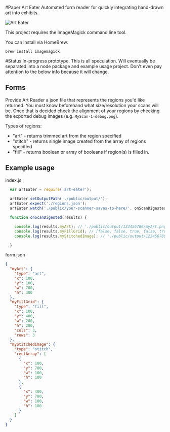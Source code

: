 #Paper Art Eater
Automated form reader for quickly integrating hand-drawn art into exhibits.

![Art Eater](http://www.animalstown.com/animals/a/anteater/anteater-image-04.jpg "Art Eater")

This project requires the ImageMagick command line tool.

You can install via HomeBrew:

```brew install imagemagick```


#Status
In-progress prototype. This is all speculation. Will eventually be separated into a node package and example usage project. Don't even pay attention to the below info because it will change.

## Forms
Provide Art Reader a json file that represents the regions you'd like returned. You must know beforehand what size/resolution your scans will be. Once that is decided check the alignment of your regions by checking the exported debug images (e.g. ```MyScan-1-debug.png```).

Types of regions:
* "art" - returns trimmed art from the region specified
* "stitch" - returns single image created from the array of regions specified
* "fill" - returns boolean or array of booleans if region(s) is filled in.


## Example usage

index.js
```javascript
  var artEater = require('art-eater');
  
  artEater.setOutputPath('./public/output/');
  artEater.expect('./regions.json');
  artEater.watch('./public/your-scanner-saves-to-here/', onScanDigested);

  function onScanDigested(results) {

    console.log(results.myArt); // './public/output/123456789/myArt.png'
    console.log(results.myFillGrid); // [false, false, true, false, true, true, false, false, true]
    console.log(results.myStitchedImage); // './public/output/123456789/myStitchedImage.png'

  }
```

form.json
```json
{
  "myArt": {
    "type": "art",
    "x": 100,
    "y": 100,
    "w": 700,
    "h": 300
  },
  "myFillGrid": {
    "type": "fill",
    "x": 100,
    "y": 400,
    "w": 200,
    "h": 200,
    "cols": 3,
    "rows": 3
  },
  "myStitchedImage": {
    "type": "stitch",
    "rectArray": [
      {
        "x": 100,
        "y": 700,
        "w": 100,
        "h": 100
      },
      {
        "x": 400,
        "y": 700,
        "w": 100,
        "h": 100
      }
    ]
  }
}
```
